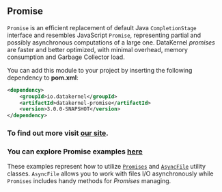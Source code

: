 ## Promise

`Promise` is an efficient replacement of default Java `CompletionStage` interface and resembles JavaScript `Promise`, 
representing partial and possibly asynchronous computations of a large one. DataKernel *promises* are faster and better 
optimized, with minimal overhead, memory consumption and Garbage Collector load.

You can add this module to your project by inserting the following dependency to **pom.xml**:
```xml
<dependency>
    <groupId>io.datakernel</groupId>
    <artifactId>datakernel-promise</artifactId>
    <version>3.0.0-SNAPSHOT</version>
</dependency>
```

### To find out more visit [our site](https://datakernel.io/docs/components/core/promise.html).
### You can explore Promise examples [here](https://github.com/softindex/datakernel/tree/master/examples/promise) 
These examples represent how to utilize [`Promises`](https://github.com/softindex/datakernel/blob/master/core-promise/src/main/java/io/datakernel/async/Promises.java) 
and [`AsyncFile`](https://github.com/softindex/datakernel/blob/master/core-promise/src/main/java/io/datakernel/file/AsyncFile.java) 
utility classes. `AsyncFile` allows you to work with files I/O asynchronously while `Promises` includes handy methods for 
*Promises* managing.